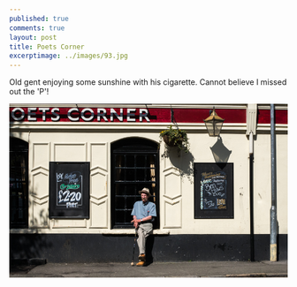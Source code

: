 ```yaml
---
published: true
comments: true
layout: post
title: Poets Corner
excerptimage: ../images/93.jpg
---
```


Old gent enjoying some sunshine with his cigarette. Cannot believe I missed out the 'P'! 

[![Image 93/365	25mm	f/8.0	ISO200	1/2000](../images/93.jpg)](https://www.flickr.com/photos/tmadhavan/17054742085/)